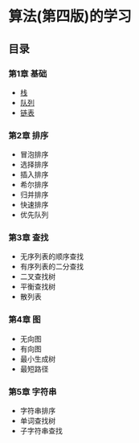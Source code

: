 # 算法(第四版)的学习

## 目录

### 第1章 基础

* [栈](./chapter1/stack.md)
* [队列](./chapter1)
* [链表](./chapter1)

### 第2章 排序

* 冒泡排序
* 选择排序
* 插入排序
* 希尔排序
* 归并排序
* 快速排序
* 优先队列

### 第3章 查找

* 无序列表的顺序查找
* 有序列表的二分查找
* 二叉查找树
* 平衡查找树
* 散列表

### 第4章 图

* 无向图
* 有向图
* 最小生成树
* 最短路径

### 第5章 字符串

* 字符串排序
* 单词查找树
* 子字符串查找
